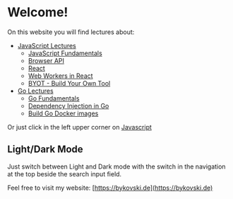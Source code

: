 # Welcome!

On this website you will find lectures about:

- [JavaScript Lectures](./javascript/index.md)
    - [JavaScript Fundamentals](./javascript/javascript-fundamentals/index.md)
    - [Browser API](./javascript/browser-api/index.md)
    - [React](./javascript/react/index.md)
    - [Web Workers in React](./javascript/web-workers-in-react/introduction.md)
    - [BYOT - Build Your Own Tool](./javascript/byot/index.md)
- [Go Lectures](./golang/index.md)
    - [Go Fundamentals](./golang/golang-fundamentals/overview.md)
    - [Dependency Injection in Go](./golang/dependency_injection.md)
    - [Build Go Docker images](./golang/docker/index.md)

Or just click in the left upper corner on [Javascript](./javascript/index.md)

## Light/Dark Mode

Just switch between Light and Dark mode with the switch in the navigation at the top beside the search input field.

Feel free to visit my website: [https://bykovski.de](https://bykovski.de)
